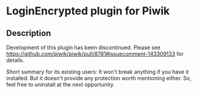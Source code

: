 # LoginEncrypted plugin for Piwik

## Description

Development of this plugin has been discontinued. Please see https://github.com/piwik/piwik/pull/8781#issuecomment-143309133 for details.

Short summary for its existing users: It won't break anything if you have it installed. But it doesn't provide any protection worth mentioning either. So, feel free to uninstall at the next opportunity.
